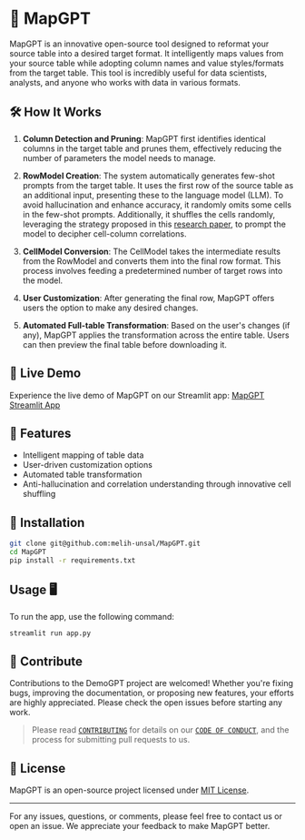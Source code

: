 # 🔄 MapGPT

MapGPT is an innovative open-source tool designed to reformat your source table into a desired target format. It intelligently maps values from your source table while adopting column names and value styles/formats from the target table. This tool is incredibly useful for data scientists, analysts, and anyone who works with data in various formats.

## 🛠️ How It Works

1. **Column Detection and Pruning**: MapGPT first identifies identical columns in the target table and prunes them, effectively reducing the number of parameters the model needs to manage.

2. **RowModel Creation**: The system automatically generates few-shot prompts from the target table. It uses the first row of the source table as an additional input, presenting these to the language model (LLM). To avoid hallucination and enhance accuracy, it randomly omits some cells in the few-shot prompts. Additionally, it shuffles the cells randomly, leveraging the strategy proposed in this [research paper](https://arxiv.org/abs/2210.06280), to prompt the model to decipher cell-column correlations.

3. **CellModel Conversion**: The CellModel takes the intermediate results from the RowModel and converts them into the final row format. This process involves feeding a predetermined number of target rows into the model.

4. **User Customization**: After generating the final row, MapGPT offers users the option to make any desired changes.

5. **Automated Full-table Transformation**: Based on the user's changes (if any), MapGPT applies the transformation across the entire table. Users can then preview the final table before downloading it.

## 🚀 Live Demo

Experience the live demo of MapGPT on our Streamlit app: [MapGPT Streamlit App](https://mapgpt.streamlit.app/)

## 🌟 Features

- Intelligent mapping of table data
- User-driven customization options
- Automated table transformation
- Anti-hallucination and correlation understanding through innovative cell shuffling

## 💾 Installation

```bash
git clone git@github.com:melih-unsal/MapGPT.git
cd MapGPT
pip install -r requirements.txt
```

## Usage 🖥️

To run the app, use the following command:

```bash
streamlit run app.py
```


## 🤝 Contribute

Contributions to the DemoGPT project are welcomed! Whether you're fixing bugs, improving the documentation, or proposing new features, your efforts are highly appreciated. Please check the open issues before starting any work.

> Please read [`CONTRIBUTING`](CONTRIBUTING.md) for details on our [`CODE OF CONDUCT`](CODE_OF_CONDUCT.md), and the process for submitting pull requests to us.

## 📜 License

MapGPT is an open-source project licensed under [MIT License](LICENSE).

---

For any issues, questions, or comments, please feel free to contact us or open an issue. We appreciate your feedback to make MapGPT better.
